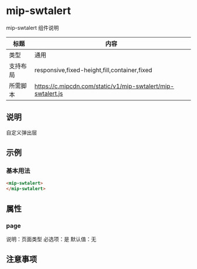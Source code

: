 # mip-swtalert

mip-swtalert 组件说明

标题|内容
----|----
类型|通用
支持布局|responsive,fixed-height,fill,container,fixed
所需脚本|https://c.mipcdn.com/static/v1/mip-swtalert/mip-swtalert.js

## 说明
自定义弹出层

## 示例

### 基本用法
```html
<mip-swtalert>
</mip-swtalert>
```

## 属性

### page

说明：页面类型
必选项：是
默认值：无

## 注意事项

